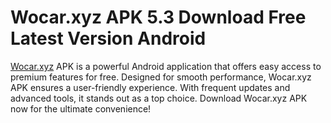 ﻿# Wocar.xyz APK 5.3 Download Free Latest Version Android
[Wocar.xyz](https://apkmodjoy.net/id/wocar-xyz/) APK is a powerful Android application that offers easy access to premium features for free. Designed for smooth performance, Wocar.xyz APK ensures a user-friendly experience. With frequent updates and advanced tools, it stands out as a top choice. Download Wocar.xyz APK now for the ultimate convenience!
